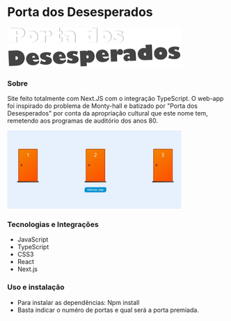# Porta dos Desesperados

<img src="assets/logo.png" alt="Logo" width="400px">

### Sobre
Site feito totalmente com Next.JS com o integração TypeScript. O web-app foi inspirado do problema de Monty-hall e batizado por "Porta dos Desesperados" por conta da apropriação cultural que 
este nome tem, remetendo aos programas de auditório dos anos 80.

<img src="assets/exemplo.png" alt="Logo" width="400px">

### Tecnologias e Integrações
- JavaScript
- TypeScript
- CSS3
- React
- Next.js 

### Uso e instalação
- Para instalar as dependências: Npm install
- Basta indicar o numéro de portas e qual será a porta premiada.

